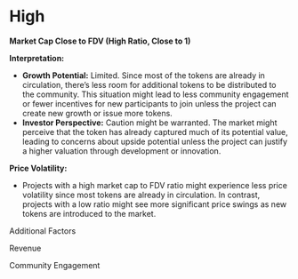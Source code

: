 # High

&#x20;**Market Cap Close to FDV (High Ratio, Close to 1)**



**Interpretation:**

* **Growth Potential:** Limited. Since most of the tokens are already in circulation, there’s less room for additional tokens to be distributed to the community. This situation might lead to less community engagement or fewer incentives for new participants to join unless the project can create new growth or issue more tokens.
* **Investor Perspective:** Caution might be warranted. The market might perceive that the token has already captured much of its potential value, leading to concerns about upside potential unless the project can justify a higher valuation through development or innovation.

**Price Volatility:**

* Projects with a high market cap to FDV ratio might experience less price volatility since most tokens are already in circulation. In contrast, projects with a low ratio might see more significant price swings as new tokens are introduced to the market.

Additional Factors

Revenue

Community Engagement
